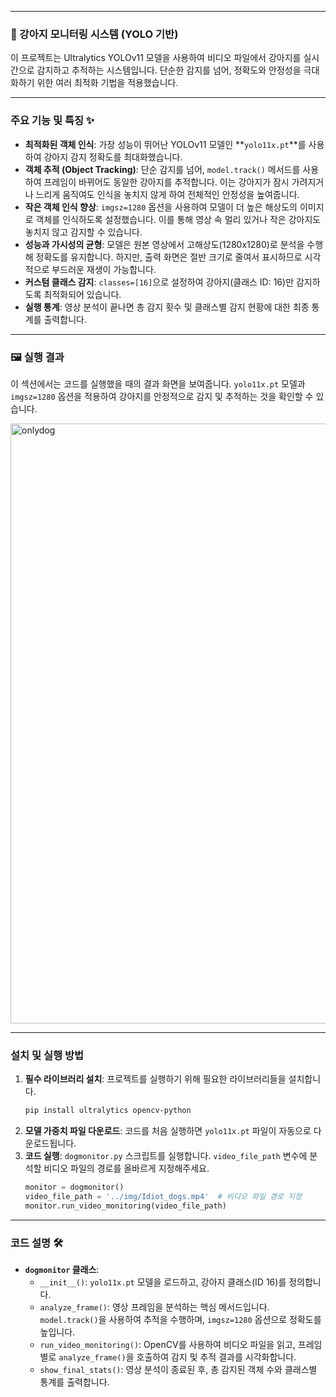 -----

### 🐶 강아지 모니터링 시스템 (YOLO 기반)

이 프로젝트는 Ultralytics YOLOv11 모델을 사용하여 비디오 파일에서 강아지를 실시간으로 감지하고 추적하는 시스템입니다. 단순한 감지를 넘어, 정확도와 안정성을 극대화하기 위한 여러 최적화 기법을 적용했습니다.

-----

### 주요 기능 및 특징 ✨

  * **최적화된 객체 인식**: 가장 성능이 뛰어난 YOLOv11 모델인 \*\*`yolo11x.pt`\*\*를 사용하여 강아지 감지 정확도를 최대화했습니다.
  * **객체 추적 (Object Tracking)**: 단순 감지를 넘어, `model.track()` 메서드를 사용하여 프레임이 바뀌어도 동일한 강아지를 추적합니다. 이는 강아지가 잠시 가려지거나 느리게 움직여도 인식을 놓치지 않게 하여 전체적인 안정성을 높여줍니다.
  * **작은 객체 인식 향상**: `imgsz=1280` 옵션을 사용하여 모델이 더 높은 해상도의 이미지로 객체를 인식하도록 설정했습니다. 이를 통해 영상 속 멀리 있거나 작은 강아지도 놓치지 않고 감지할 수 있습니다.
  * **성능과 가시성의 균형**: 모델은 원본 영상에서 고해상도(1280x1280)로 분석을 수행해 정확도를 유지합니다. 하지만, 출력 화면은 절반 크기로 줄여서 표시하므로 시각적으로 부드러운 재생이 가능합니다.
  * **커스텀 클래스 감지**: `classes=[16]`으로 설정하여 강아지(클래스 ID: 16)만 감지하도록 최적화되어 있습니다.
  * **실행 통계**: 영상 분석이 끝나면 총 감지 횟수 및 클래스별 감지 현황에 대한 최종 통계를 출력합니다.

-----

### 🖼️ 실행 결과

이 섹션에서는 코드를 실행했을 때의 결과 화면을 보여줍니다. `yolo11x.pt` 모델과 `imgsz=1280` 옵션을 적용하여 강아지를 안정적으로 감지 및 추적하는 것을 확인할 수 있습니다.

<img width="542" height="960" alt="onlydog" src="https://github.com/user-attachments/assets/66f7be01-2463-426a-a4df-461629b4010d" />

-----

### 설치 및 실행 방법

1.  **필수 라이브러리 설치**:
    프로젝트를 실행하기 위해 필요한 라이브러리들을 설치합니다.
    ```bash
    pip install ultralytics opencv-python
    ```
2.  **모델 가중치 파일 다운로드**:
    코드를 처음 실행하면 `yolo11x.pt` 파일이 자동으로 다운로드됩니다.
3.  **코드 실행**:
    `dogmonitor.py` 스크립트를 실행합니다. `video_file_path` 변수에 분석할 비디오 파일의 경로를 올바르게 지정해주세요.
    ```python
    monitor = dogmonitor()
    video_file_path = '../img/Idiot_dogs.mp4'  # 비디오 파일 경로 지정
    monitor.run_video_monitoring(video_file_path)
    ```

-----

### 코드 설명 🛠️

  * **`dogmonitor` 클래스**:
      * `__init__()`: `yolo11x.pt` 모델을 로드하고, 강아지 클래스(ID 16)를 정의합니다.
      * `analyze_frame()`: 영상 프레임을 분석하는 핵심 메서드입니다. `model.track()`을 사용하여 추적을 수행하며, `imgsz=1280` 옵션으로 정확도를 높입니다.
      * `run_video_monitoring()`: OpenCV를 사용하여 비디오 파일을 읽고, 프레임별로 `analyze_frame()`을 호출하여 감지 및 추적 결과를 시각화합니다.
      * `show_final_stats()`: 영상 분석이 종료된 후, 총 감지된 객체 수와 클래스별 통계를 출력합니다.
